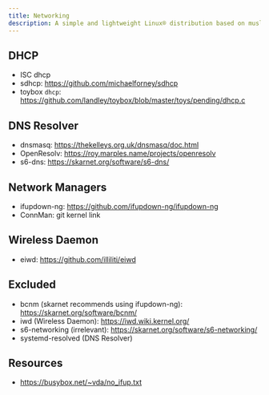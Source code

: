 ```yaml
---
title: Networking
description: A simple and lightweight Linux® distribution based on musl libc and toybox
---
```


## DHCP
- ISC dhcp
- sdhcp: https://github.com/michaelforney/sdhcp
- toybox `dhcp`: https://github.com/landley/toybox/blob/master/toys/pending/dhcp.c

## DNS Resolver
- dnsmasq: https://thekelleys.org.uk/dnsmasq/doc.html
- OpenResolv: https://roy.marples.name/projects/openresolv
- s6-dns: https://skarnet.org/software/s6-dns/

## Network Managers
- ifupdown-ng: https://github.com/ifupdown-ng/ifupdown-ng
- ConnMan: git kernel link

## Wireless Daemon
- eiwd: https://github.com/illiliti/eiwd

## Excluded
- bcnm (skarnet recommends using ifupdown-ng): https://skarnet.org/software/bcnm/
- iwd (Wireless Daemon): https://iwd.wiki.kernel.org/
- s6-networking (irrelevant): https://skarnet.org/software/s6-networking/
- systemd-resolved (DNS Resolver)

## Resources
- https://busybox.net/~vda/no_ifup.txt
